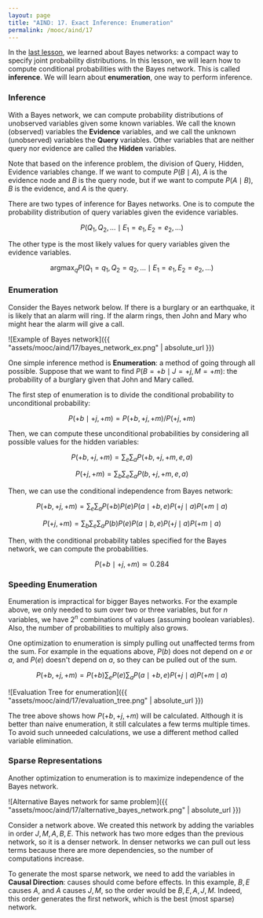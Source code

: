 ```yaml
---
layout: page
title: "AIND: 17. Exact Inference: Enumeration"
permalink: /mooc/aind/17
---
```


In the [last lesson](/mooc/aind/16), we learned about Bayes networks: a compact way to specify joint probability distributions. In this lesson, we will learn how to compute conditional probabilities with the Bayes network. This is called **inference**. We will learn about **enumeration**, one way to perform inference.

### Inference

With a Bayes network, we can compute probability distributions of unobserved variables given some known variables. We call the known (observed) variables the **Evidence** variables, and we call the unknown (unobserved) variables the **Query** variables. Other variables that are neither query nor evidence are called the **Hidden** variables.

Note that based on the inference problem, the division of Query, Hidden, Evidence variables change. If we want to compute $P(B \mid A)$, $A$ is the evidence node and $B$ is the query node, but if we want to compute $P(A \mid B)$, $B$ is the evidence, and $A$ is the query.

There are two types of inference for Bayes networks. One is to compute the probability distribution of query variables given the evidence variables. 

$$ P(Q_1, Q_2, \ldots \mid E_1 = e_1, E_2 = e_2, \ldots) $$

The other type is the most likely values for query variables given the evidence variables.

$$ \text{argmax}_q P(Q_1 = q_1, Q_2 = q_2, \ldots \mid E_1 = e_1, E_2 = e_2, \ldots) $$

### Enumeration

Consider the Bayes network below. If there is a burglary or an earthquake, it is likely that an alarm will ring. If the alarm rings, then John and Mary who might hear the alarm will give a call.

![Example of Bayes network]({{ "assets/mooc/aind/17/bayes_network_ex.png" | absolute_url }})

One simple inference method is **Enumeration**: a method of going through all possible. Suppose that we want to find $P(B = +b \mid J = +j, M = +m)$: the probability of a burglary given that John and Mary called.

The first step of enumeration is to divide the conditional probability to unconditional probability:

$$ P(+b \mid +j, +m) = P(+b, +j, +m) / P(+j, +m) $$

Then, we can compute these unconditional probabilities by considering all possible values for the hidden variables:

$$ P(+b, +j, +m) = \sum_e \sum_a P(+b, +j, +m, e, a) $$

$$ P(+j, +m) = \sum_b \sum_e \sum_a P(b, +j, +m, e, a) $$

Then, we can use the conditional independence from Bayes network:

$$  P(+b, +j, +m) = \sum_e \sum_a P(+b) P(e) P(a \mid +b, e) P(+j \mid a) P(+m \mid a) $$

$$ P(+j, +m) = \sum_b \sum_e \sum_a P(b) P(e) P(a \mid b, e) P(+j \mid a) P(+m \mid a) $$

Then, with the conditional probability tables specified for the Bayes network, we can compute the probabilities.

$$ P(+b \mid +j, +m) \simeq 0.284 $$

### Speeding Enumeration

Enumeration is impractical for bigger Bayes networks. For the example above, we only needed to sum over two or three variables, but for $n$ variables, we have $2^n$ combinations of values (assuming boolean variables). Also, the number of probabilities to multiply also grows.

One optimization to enumeration is simply pulling out unaffected terms from the sum. For example in the equations above, $P(b)$ does not depend on $e$ or $a$, and $P(e)$ doesn't depend on $a$, so they can be pulled out of the sum.

$$
P(+b, +j, +m) = P(+b) \sum_e P(e) \sum_a P(a \mid +b, e) P(+j \mid a) P(+m \mid a)
$$

![Evaluation Tree for enumeration]({{ "assets/mooc/aind/17/evaluation_tree.png" | absolute_url }})

The tree above shows how $P(+b, +j, +m)$ will be calculated. Although it is better than naive enumeration, it still calculates a few terms multiple times. To avoid such unneeded calculations, we use a different method called variable elimination.

### Sparse Representations

Another optimization to enumeration is to maximize independence of the Bayes network.

![Alternative Bayes network for same problem]({{ "assets/mooc/aind/17/alternative_bayes_network.png" | absolute_url }})

Consider a network above. We created this network by adding the variables in order $J, M, A, B, E$. This network has two more edges than the previous network, so it is a denser network. In denser networks we can pull out less terms because there are more dependencies, so the number of computations increase.

To generate the most sparse network, we need to add the variables in **Causal Direction**: causes should come before effects. In this example, $B, E$ causes $A$, and $A$ causes $J,M$, so the order would be $B, E, A, J, M$. Indeed, this order generates the first network, which is the best (most sparse) network.

